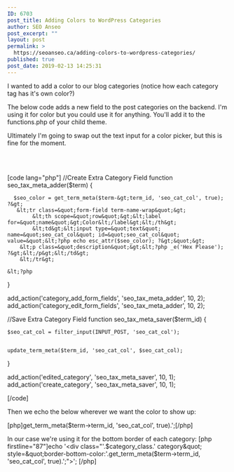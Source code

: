 ```yaml
---
ID: 6703
post_title: Adding Colors to WordPress Categories
author: SEO Anseo
post_excerpt: ""
layout: post
permalink: >
  https://seoanseo.ca/adding-colors-to-wordpress-categories/
published: true
post_date: 2019-02-13 14:25:31
---
```

<!-- wp:html -->
<p>I wanted to add a color to our blog categories (notice how each category tag has it's own color?)
</p>
<p>
The below code adds a new field to the post categories on the backend. I'm using it for color but you could use it for anything. You'll add it to the functions.php of your child theme.
</p>
<p>
Ultimately I'm going to swap out the text input for a color picker, but this is fine for the moment.
</p>
<br>&nbsp;

[code lang="php"]
//Create Extra Category Field
function seo_tax_meta_adder($term) {
	
	  $seo_color = get_term_meta($term-&gt;term_id, 'seo_cat_col', true);
    ?&gt;
       &lt;tr class=&quot;form-field term-name-wrap&quot;&gt;
			&lt;th scope=&quot;row&quot;&gt;&lt;label for=&quot;name&quot;&gt;Color&lt;/label&gt;&lt;/th&gt;
			&lt;td&gt;&lt;input type=&quot;text&quot; name=&quot;seo_cat_col&quot; id=&quot;seo_cat_col&quot; value=&quot;&lt;?php echo esc_attr($seo_color); ?&gt;&quot;&gt;
        &lt;p class=&quot;description&quot;&gt;&lt;?php _e('Hex Please'); ?&gt;&lt;/p&gt;&lt;/td&gt;
		&lt;/tr&gt;

    &lt;?php
}


add_action('category_add_form_fields', 'seo_tax_meta_adder', 10, 2);
add_action('category_edit_form_fields', 'seo_tax_meta_adder', 10, 2);


//Save Extra Category Field
function seo_tax_meta_saver($term_id) {

    $seo_cat_col = filter_input(INPUT_POST, 'seo_cat_col');


    update_term_meta($term_id, 'seo_cat_col', $seo_cat_col);

}

add_action('edited_category', 'seo_tax_meta_saver', 10, 1);
add_action('create_category', 'seo_tax_meta_saver', 10, 1);

[/code]

Then we echo the below wherever we want the color to show up:

[php]get_term_meta($term-&gt;term_id, 'seo_cat_col', true).';[/php]

In our case we're using it for the bottom border of each category:
[php firstline="87"]echo '&lt;div class=&quot;'.$category_class.' category&quot; style=&quot;border-bottom-color:'.get_term_meta($term-&gt;term_id, 'seo_cat_col', true).';&quot;&gt;';
    [/php]
<!-- /wp:html -->
